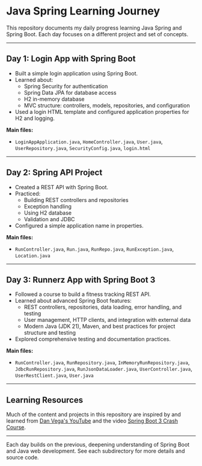 # Java Spring Learning Journey

This repository documents my daily progress learning Java Spring and Spring Boot. Each day focuses on a different project and set of concepts.

---

## Day 1: Login App with Spring Boot
- Built a simple login application using Spring Boot.
- Learned about:
  - Spring Security for authentication
  - Spring Data JPA for database access
  - H2 in-memory database
  - MVC structure: controllers, models, repositories, and configuration
- Used a login HTML template and configured application properties for H2 and logging.

**Main files:**
- `LoginAppApplication.java`, `HomeController.java`, `User.java`, `UserRepository.java`, `SecurityConfig.java`, `login.html`

---

## Day 2: Spring API Project
- Created a REST API with Spring Boot.
- Practiced:
  - Building REST controllers and repositories
  - Exception handling
  - Using H2 database
  - Validation and JDBC
- Configured a simple application name in properties.

**Main files:**
- `RunController.java`, `Run.java`, `RunRepo.java`, `RunException.java`, `Location.java`

---

## Day 3: Runnerz App with Spring Boot 3
- Followed a course to build a fitness tracking REST API.
- Learned about advanced Spring Boot features:
  - REST controllers, repositories, data loading, error handling, and testing
  - User management, HTTP clients, and integration with external data
  - Modern Java (JDK 21), Maven, and best practices for project structure and testing
- Explored comprehensive testing and documentation practices.

**Main files:**
- `RunController.java`, `RunRepository.java`, `InMemoryRunRepository.java`, `JdbcRunRepository.java`, `RunJsonDataLoader.java`, `UserController.java`, `UserRestClient.java`, `User.java`

---

## Learning Resources

Much of the content and projects in this repository are inspired by and learned from [Dan Vega's YouTube](https://www.youtube.com/@DanVega/) and the video [Spring Boot 3 Crash Course](https://www.youtube.com/watch?v=Nv2DERaMx-4).

---

Each day builds on the previous, deepening understanding of Spring Boot and Java web development. See each subdirectory for more details and source code. 